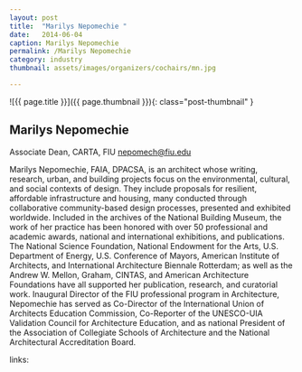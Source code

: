 ```yaml
---
layout: post
title:  "Marilys Nepomechie "
date:   2014-06-04
caption: Marilys Nepomechie
permalink: /Marilys Nepomechie
category: industry
thumbnail: assets/images/organizers/cochairs/mn.jpg

---
```

![{{ page.title }}]({{ page.thumbnail }}){: class="post-thumbnail" }

## Marilys Nepomechie
Associate Dean, CARTA, FIU
nepomech@fiu.edu

Marilys Nepomechie, FAIA, DPACSA, is an architect whose writing, research, urban, and building projects focus on the environmental, cultural, and social contexts of design. They include proposals for resilient, affordable infrastructure and housing, many conducted through collaborative community-based design processes, presented and exhibited worldwide. Included in the archives of the National Building Museum, the work of her practice has been honored with over 50 professional and academic awards, national and international exhibitions, and publications. The National Science Foundation, National Endowment for the Arts, U.S. Department of Energy, U.S. Conference of Mayors, American Institute of Architects, and International Architecture Biennale Rotterdam; as well as the Andrew W. Mellon, Graham, CINTAS, and American Architecture Foundations have all supported her publication, research, and curatorial work. Inaugural Director of the FIU professional program in Architecture, Nepomechie has served as Co-Director of the International Union of Architects Education Commission, Co-Reporter of the UNESCO-UIA Validation Council for Architecture Education, and as national President of the Association of Collegiate Schools of Architecture and the National Architectural Accreditation Board.

links:
